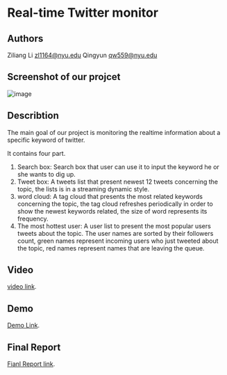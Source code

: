 # Real-time Twitter monitor

## Authors
Ziliang Li zl1164@nyu.edu
Qingyun qw559@nyu.edu

## Screenshot of our projcet
![image](https://drive.google.com/file/d/0Bx5ze8TfKw-rYnhnVGZFYlU2Tlk/view?usp=sharing)


## Describtion
The main goal of our project is monitoring the realtime information about a specific keyword of twitter.

It contains four part.
1. Search box: Search box that user can use it to input the keyword he or she wants to dig up.
2. Tweet box: A tweets list that present newest 12 tweets concerning the topic, the lists is in a streaming dynamic style.
3. word cloud: A tag cloud that presents the most related keywords concerning the topic, the tag cloud refreshes periodically in order to show the newest keywords related, the size of word represents its frequency.
4. The most hottest user: A user list to present the most popular users tweets about the topic. The user names are sorted by their followers count, green names represent incoming users who just tweeted about the topic, red names represent names that are leaving the queue.

## Video
<a href="https://vimeo.com/149690745">video link</a>.

## Demo
<a href="http://afternoon-shelf-9034.herokuapp.com/">Demo Link</a>.

## Final Report
<a href=" https://drive.google.com/file/d/0Bx5ze8TfKw-rSnV3ZEJtZW81SFU/view?usp=sharing">Fianl Report link</a>.

